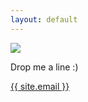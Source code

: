 ```yaml
---
layout: default
---
```


<div class="page-contact">
  <img
    src="{{ "/assets/img/work/mrkite/mrkite1.png" | relative_url }}"
  />

  <p class="drop-it-you">Drop me a line :)</p>

  <a class="teh-link" href="mailto:{{ site.email }}">{{ site.email }}</a>

</div>
